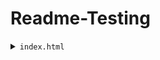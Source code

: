 # Readme-Testing

<details>
  <summary><code>index.html</code></summary>

  ```html
<!DOCTYPE html>
<html lang="en">
<head>
  <meta charset="UTF-8">
  <meta name="viewport" content="width=device-width, initial-scale=1.0">
  <title>Open Link in New Tab</title>
</head>
<body>
  <button id="openLinkButton">Open GitHub in New Tab</button>

  <script>
    document.getElementById('openLinkButton').onclick = function() {
      window.open('https://github.com', '_blank');
    };
  </script>
</body>
</html>

</details>
